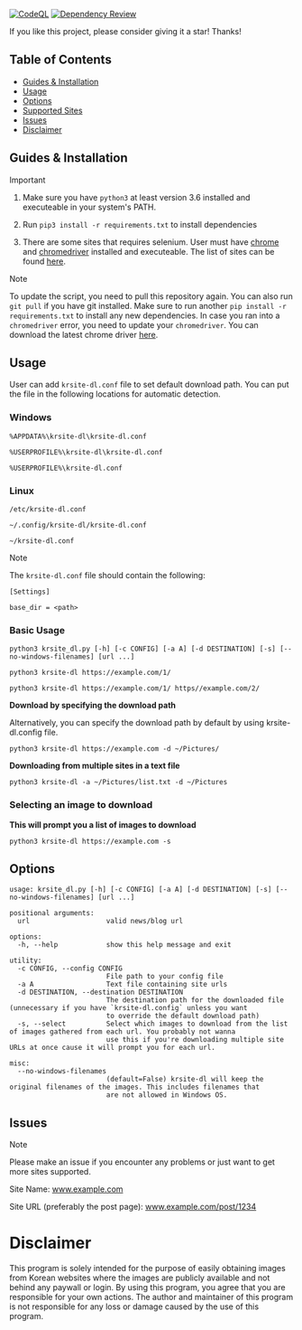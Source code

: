 [![CodeQL](https://github.com/zer0kn0wledge/krsite-dl/actions/workflows/github-code-scanning/codeql/badge.svg?branch=master)](https://github.com/zer0kn0wledge/krsite-dl/actions/workflows/github-code-scanning/codeql) [![Dependency Review](https://github.com/zer0kn0wledge/krsite-dl/actions/workflows/dependency-review.yml/badge.svg)](https://github.com/zer0kn0wledge/krsite-dl/actions/workflows/dependency-review.yml)

If you like this project, please consider giving it a star! Thanks!

## Table of Contents
* [Guides & Installation](#Guides--Installation)
* [Usage](#usage)
* [Options](#options)
* [Supported Sites](./supported.md)
* [Issues](#issues)
* [Disclaimer](#disclaimer)

## Guides & Installation
> [!IMPORTANT]
> 1. Make sure you have `python3` at least version 3.6 installed and executeable in your system's PATH.
>
> 2. Run `pip3 install -r requirements.txt` to install dependencies
> 
> 3. There are some sites that requires selenium. User must have [chrome](https://www.google.com/chrome/) and [chromedriver](https://chromedriver.chromium.org/downloads) installed and executeable. The list of sites can be found [here](#supported-sites).

> [!NOTE]
> To update the script, you need to pull this repository again. You can also run `git pull` if you have git installed.
> Make sure to run another `pip install -r requirements.txt` to install any new dependencies.
> In case you ran into a `chromedriver` error, you need to update your `chromedriver`. You can download the latest chrome driver [here](https://chromedriver.chromium.org/downloads).

## Usage
User can add `krsite-dl.conf` file to set default download path. You can put the file in the following locations for automatic detection.

### Windows

`%APPDATA%\krsite-dl\krsite-dl.conf`

`%USERPROFILE%\krsite-dl\krsite-dl.conf`

`%USERPROFILE%\krsite-dl.conf`

### Linux

`/etc/krsite-dl.conf`

`~/.config/krsite-dl/krsite-dl.conf`

`~/krsite-dl.conf`


> [!NOTE]
>
> The `krsite-dl.conf` file should contain the following:
> ```
> [Settings]
>
> base_dir = <path>
> ```

### Basic Usage
```python3 krsite_dl.py [-h] [-c CONFIG] [-a A] [-d DESTINATION] [-s] [--no-windows-filenames] [url ...]```

`python3 krsite-dl https://example.com/1/`

`python3 krsite-dl https://example.com/1/ https//example.com/2/`

**Download by specifying the download path**

Alternatively, you can specify the download path by default by using krsite-dl.config file.

```python3 krsite-dl https://example.com -d ~/Pictures/```


**Downloading from multiple sites in a text file**

```python3 krsite-dl -a ~/Pictures/list.txt -d ~/Pictures```

### Selecting an image to download

**This will prompt you a list of images to download**

```python3 krsite-dl https://example.com -s```


## Options
```
usage: krsite_dl.py [-h] [-c CONFIG] [-a A] [-d DESTINATION] [-s] [--no-windows-filenames] [url ...]

positional arguments:
  url                   valid news/blog url

options:
  -h, --help            show this help message and exit

utility:
  -c CONFIG, --config CONFIG
                        File path to your config file
  -a A                  Text file containing site urls
  -d DESTINATION, --destination DESTINATION
                        The destination path for the downloaded file (unnecessary if you have `krsite-dl.config` unless you want
                        to override the default download path)
  -s, --select          Select which images to download from the list of images gathered from each url. You probably not wanna
                        use this if you're downloading multiple site URLs at once cause it will prompt you for each url.

misc:
  --no-windows-filenames
                        (default=False) krsite-dl will keep the original filenames of the images. This includes filenames that
                        are not allowed in Windows OS.
```

## Issues
> [!NOTE]
> Please make an issue if you encounter any problems or just want to get more sites supported.
>
> Site Name: www.example.com
>
> Site URL (preferably the post page): www.example.com/post/1234


# Disclaimer

This program is solely intended for the purpose of easily obtaining images from Korean websites where the images are publicly available and not behind any paywall or login. By using this program, you agree that you are responsible for your own actions. The author and maintainer of this program is not responsible for any loss or damage caused by the use of this program.
